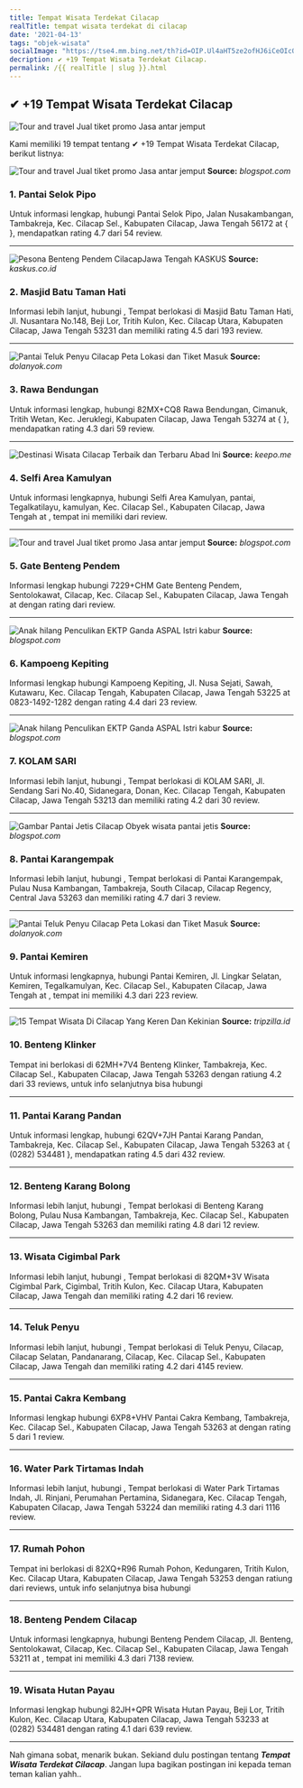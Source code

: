 ```yaml
---
title: Tempat Wisata Terdekat Cilacap
realTitle: tempat wisata terdekat di cilacap
date: '2021-04-13'
tags: "objek-wisata"
socialImage: "https://tse4.mm.bing.net/th?id=OIP.Ul4aHT5ze2ofHJ6iCeOIcQAAAA&amp;pid=15.1"
decription: ✔ +19 Tempat Wisata Terdekat Cilacap.
permalink: /{{ realTitle | slug }}.html
---
```


## ✔ +19 Tempat Wisata Terdekat Cilacap

![Tour and travel Jual tiket promo Jasa antar jemput ](https://2.bp.blogspot.com/-ib87tD0MeZw/WAH6xdkUy5I/AAAAAAAAADM/JgZDRpebyM8V64rIfx8P6KQq4JwsqUAaQCLcB/s640/Scan11111.jpg)



Kami memiliki 19 tempat tentang ✔ +19 Tempat Wisata Terdekat Cilacap, berikut listnya:



![Tour and travel Jual tiket promo Jasa antar jemput ](https://tse3.mm.bing.net/th?id=OIP.t-RckE3AmZ11sp-hj8Hl5wHaL_&amp;pid=15.1)
**Source:** _blogspot.com_


### 1. Pantai Selok Pipo



Untuk informasi lengkap, hubungi Pantai Selok Pipo, Jalan Nusakambangan, Tambakreja, Kec. Cilacap Sel., Kabupaten Cilacap, Jawa Tengah 56172 at {  }, mendapatkan rating 4.7 dari 54 review.

---


![Pesona Benteng Pendem CilacapJawa Tengah  KASKUS](https://tse2.mm.bing.net/th?id=OIP.h1rdFUWOh0Hzy-vlXdkDRAAAAA&amp;pid=15.1)
**Source:** _kaskus.co.id_


### 2. Masjid Batu Taman Hati



Informasi lebih lanjut, hubungi , Tempat berlokasi di Masjid Batu Taman Hati, Jl. Nusantara No.148, Beji Lor, Tritih Kulon, Kec. Cilacap Utara, Kabupaten Cilacap, Jawa Tengah 53231 dan memiliki rating 4.5 dari 193 review.

---


![Pantai Teluk Penyu Cilacap Peta Lokasi dan Tiket Masuk](https://tse3.mm.bing.net/th?id=OIP.WYBpofZMe17K2YPevCRgsQHaFj&amp;pid=15.1)
**Source:** _dolanyok.com_


### 3. Rawa Bendungan



Untuk informasi lengkap, hubungi 82MX+CQ8 Rawa Bendungan, Cimanuk, Tritih Wetan, Kec. Jeruklegi, Kabupaten Cilacap, Jawa Tengah 53274 at {  }, mendapatkan rating 4.3 dari 59 review.

---


![Destinasi Wisata Cilacap Terbaik dan Terbaru Abad Ini](https://tse2.mm.bing.net/th?id=OIP._NRc7jc5ELdhk80XeFZT9AHaJQ&amp;pid=15.1)
**Source:** _keepo.me_


### 4. Selfi Area Kamulyan



Untuk informasi lengkapnya, hubungi Selfi Area Kamulyan, pantai, Tegalkatilayu, kamulyan, Kec. Cilacap Sel., Kabupaten Cilacap, Jawa Tengah at , tempat ini memiliki  dari  review.

---


![Tour and travel Jual tiket promo Jasa antar jemput ](https://tse1.mm.bing.net/th?id=OIP.XXyG9zXUfu13KJjIt8RkggHaJS&amp;pid=15.1)
**Source:** _blogspot.com_


### 5. Gate Benteng Pendem



Informasi lengkap hubungi 7229+CHM Gate Benteng Pendem, Sentolokawat, Cilacap, Kec. Cilacap Sel., Kabupaten Cilacap, Jawa Tengah at  dengan rating  dari  review.

---


![Anak hilang Penculikan EKTP Ganda  ASPAL Istri kabur ](https://tse1.mm.bing.net/th?id=OIP.9oQDwXqeqrA3jqfZvmHqUgHaFO&amp;pid=15.1)
**Source:** _blogspot.com_


### 6. Kampoeng Kepiting



Informasi lengkap hubungi Kampoeng Kepiting, Jl. Nusa Sejati, Sawah, Kutawaru, Kec. Cilacap Tengah, Kabupaten Cilacap, Jawa Tengah 53225 at 0823-1492-1282 dengan rating 4.4 dari 23 review.

---


![Anak hilang Penculikan EKTP Ganda  ASPAL Istri kabur ](https://tse3.mm.bing.net/th?id=OIP.Lh0JSe3SsR0K8NH1JDEMvQHaF5&amp;pid=15.1)
**Source:** _blogspot.com_


### 7. KOLAM SARI



Informasi lebih lanjut, hubungi , Tempat berlokasi di KOLAM SARI, Jl. Sendang Sari No.40, Sidanegara, Donan, Kec. Cilacap Tengah, Kabupaten Cilacap, Jawa Tengah 53213 dan memiliki rating 4.2 dari 30 review.

---


![Gambar Pantai Jetis Cilacap  Obyek wisata pantai jetis ](https://tse4.mm.bing.net/th?id=OIP.8O0mZLtLg7AcYwj_mrjLQQHaIY&amp;pid=15.1)
**Source:** _blogspot.com_


### 8. Pantai Karangempak



Informasi lebih lanjut, hubungi , Tempat berlokasi di Pantai Karangempak, Pulau Nusa Kambangan, Tambakreja, South Cilacap, Cilacap Regency, Central Java 53263 dan memiliki rating 4.7 dari 3 review.

---


![Pantai Teluk Penyu Cilacap Peta Lokasi dan Tiket Masuk](https://tse1.mm.bing.net/th?id=OIP.TdMJd5WBkDc9wFqXMGbSbwHaFj&amp;pid=15.1)
**Source:** _dolanyok.com_


### 9. Pantai Kemiren



Untuk informasi lengkapnya, hubungi Pantai Kemiren, Jl. Lingkar Selatan, Kemiren, Tegalkamulyan, Kec. Cilacap Sel., Kabupaten Cilacap, Jawa Tengah at , tempat ini memiliki 4.3 dari 223 review.

---


![15 Tempat Wisata Di Cilacap Yang Keren Dan Kekinian](https://tse2.mm.bing.net/th?id=OIP.I9UT5GOWE2fZTlD7lOsniAHaEK&amp;pid=15.1)
**Source:** _tripzilla.id_


### 10. Benteng Klinker



Tempat ini berlokasi di 62MH+7V4 Benteng Klinker, Tambakreja, Kec. Cilacap Sel., Kabupaten Cilacap, Jawa Tengah 53263 dengan ratiung 4.2 dari 33 reviews, untuk info selanjutnya bisa hubungi 

---


### 11. Pantai Karang Pandan



Untuk informasi lengkap, hubungi 62QV+7JH Pantai Karang Pandan, Tambakreja, Kec. Cilacap Sel., Kabupaten Cilacap, Jawa Tengah 53263 at { (0282) 534481 }, mendapatkan rating 4.5 dari 432 review.

---


### 12. Benteng Karang Bolong



Informasi lebih lanjut, hubungi , Tempat berlokasi di Benteng Karang Bolong, Pulau Nusa Kambangan, Tambakreja, Kec. Cilacap Sel., Kabupaten Cilacap, Jawa Tengah 53263 dan memiliki rating 4.8 dari 12 review.

---


### 13. Wisata Cigimbal Park



Informasi lebih lanjut, hubungi , Tempat berlokasi di 82QM+3V Wisata Cigimbal Park, Cigimbal, Tritih Kulon, Kec. Cilacap Utara, Kabupaten Cilacap, Jawa Tengah dan memiliki rating 4.2 dari 16 review.

---


### 14. Teluk Penyu



Informasi lebih lanjut, hubungi , Tempat berlokasi di Teluk Penyu, Cilacap, Cilacap Selatan, Pandanarang, Cilacap, Kec. Cilacap Sel., Kabupaten Cilacap, Jawa Tengah dan memiliki rating 4.2 dari 4145 review.

---


### 15. Pantai Cakra Kembang



Informasi lengkap hubungi 6XP8+VHV Pantai Cakra Kembang, Tambakreja, Kec. Cilacap Sel., Kabupaten Cilacap, Jawa Tengah 53263 at  dengan rating 5 dari 1 review.

---


### 16. Water Park Tirtamas Indah



Informasi lebih lanjut, hubungi , Tempat berlokasi di Water Park Tirtamas Indah, Jl. Rinjani, Perumahan Pertamina, Sidanegara, Kec. Cilacap Tengah, Kabupaten Cilacap, Jawa Tengah 53224 dan memiliki rating 4.3 dari 1116 review.

---


### 17. Rumah Pohon



Tempat ini berlokasi di 82XQ+R96 Rumah Pohon, Kedungaren, Tritih Kulon, Kec. Cilacap Utara, Kabupaten Cilacap, Jawa Tengah 53253 dengan ratiung  dari  reviews, untuk info selanjutnya bisa hubungi 

---


### 18. Benteng Pendem Cilacap



Untuk informasi lengkapnya, hubungi Benteng Pendem Cilacap, Jl. Benteng, Sentolokawat, Cilacap, Kec. Cilacap Sel., Kabupaten Cilacap, Jawa Tengah 53211 at , tempat ini memiliki 4.3 dari 7138 review.

---


### 19. Wisata Hutan Payau



Informasi lengkap hubungi 82JH+QPR Wisata Hutan Payau, Beji Lor, Tritih Kulon, Kec. Cilacap Utara, Kabupaten Cilacap, Jawa Tengah 53233 at (0282) 534481 dengan rating 4.1 dari 639 review.

---









Nah gimana sobat, menarik bukan. Sekiand dulu postingan tentang ***Tempat Wisata Terdekat Cilacap***. Jangan lupa bagikan postingan ini kepada teman teman kalian yahh..
